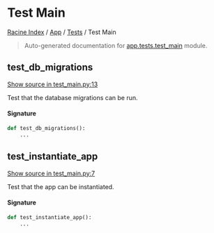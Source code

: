 # Test Main

[Racine Index](../../README.md#racine-index) /
[App](../index.md#app) /
[Tests](./index.md#tests) /
Test Main

> Auto-generated documentation for [app.tests.test_main](https://github.com/hgrf/racine/blob/master/app/tests/test_main.py) module.

## test_db_migrations

[Show source in test_main.py:13](https://github.com/hgrf/racine/blob/master/app/tests/test_main.py#L13)

Test that the database migrations can be run.

#### Signature

```python
def test_db_migrations():
    ...
```



## test_instantiate_app

[Show source in test_main.py:7](https://github.com/hgrf/racine/blob/master/app/tests/test_main.py#L7)

Test that the app can be instantiated.

#### Signature

```python
def test_instantiate_app():
    ...
```
